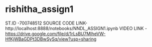 # rishitha_assign1
ST.ID -700748512
SOURCE CODE LINK-http://localhost:8888/notebooks/NNDL_ASSIGN1.ipynb
VIDEO LINK -https://drive.google.com/file/d/1rLsBU7MIheVW-HfKjWBaGDPt3DBwSySq/view?usp=sharing
